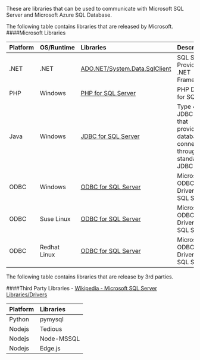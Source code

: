 These are libraries that can be used to communicate with Microsoft SQL Server and Microsoft Azure SQL Database. 

The following table contains libraries that are released by Microsoft.
####Microsoft Libraries

| Platform | OS/Runtime | Libraries | Description | Version |
| :--- | :--- | :--- | :--- | :--- |
| .NET | .NET | [ADO.NET/System.Data.SqlClient](http://www.microsoft.com/en-us/download/details.aspx?id=30653) | SQL Server Provider for .NET Framework | 4.5+ |
| PHP | Windows | [PHP for SQL Server](http://www.microsoft.com/en-us/download/details.aspx?id=20098) | PHP Driver for SQL | 2.0+ |
| Java | Windows | [JDBC for SQL Server](https://www.microsoft.com/en-us/download/details.aspx?id=11774) |  Type 4 JDBC driver that provides database connectivity through the standard JDBC API | 2.0+ |
| ODBC | Windows | [ODBC for SQL Server](http://www.microsoft.com/en-us/download/details.aspx?id=36434) | Microsoft ODBC Driver for SQL Server | 11.0+ |
| ODBC | Suse Linux | [ODBC for SQL Server](http://www.microsoft.com/en-us/download/details.aspx?id=34687) |Microsoft ODBC Driver for SQL Server | 11.0+ |
| ODBC | Redhat Linux | [ODBC for SQL Server](http://www.microsoft.com/en-us/download/details.aspx?id=34687) |Microsoft ODBC Driver for SQL Server | 11.0+ |

The following table contains libraries that are release by 3rd parties.

####Third Party Libraries - [Wikipedia - Microsoft SQL Server Libraries/Drivers](https://en.wikipedia.org/wiki/Draft:Microsoft_SQL_Server_Libraries/Drivers)

| Platform | Libraries 
| :--- | :--- | 
| Python | pymysql |
| Nodejs | Tedious |
| Nodejs | Node-MSSQL | 
| Nodejs | Edge.js | 
